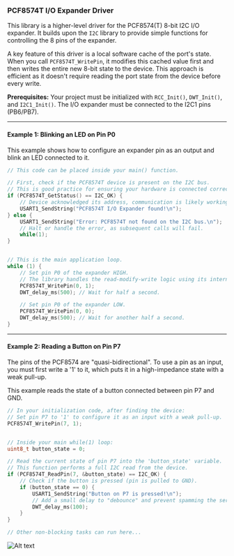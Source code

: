 
### PCF8574T I/O Expander Driver

This library is a higher-level driver for the PCF8574(T) 8-bit I2C I/O expander. It builds upon the `I2C` library to provide simple functions for controlling the 8 pins of the expander.

A key feature of this driver is a local software cache of the port's state. When you call `PCF8574T_WritePin`, it modifies this cached value first and then writes the entire new 8-bit state to the device. This approach is efficient as it doesn't require reading the port state from the device before every write.

**Prerequisites:** Your project must be initialized with `RCC_Init()`, `DWT_Init()`, and `I2C1_Init()`. The I/O expander must be connected to the I2C1 pins (PB6/PB7).

---
#### Example 1: Blinking an LED on Pin P0

This example shows how to configure an expander pin as an output and blink an LED connected to it.

```c
// This code can be placed inside your main() function.

// First, check if the PCF8574T device is present on the I2C bus.
// This is good practice for ensuring your hardware is connected correctly.
if (PCF8574T_GetStatus() == I2C_OK) {
    // Device acknowledged its address, communication is likely working.
    USART1_SendString("PCF8574T I/O Expander found!\n");
} else {
    USART1_SendString("Error: PCF8574T not found on the I2C bus.\n");
    // Halt or handle the error, as subsequent calls will fail.
    while(1);
}


// This is the main application loop.
while (1) {
    // Set pin P0 of the expander HIGH.
    // The library handles the read-modify-write logic using its internal cache.
    PCF8574T_WritePin(0, 1);
    DWT_delay_ms(500); // Wait for half a second.

    // Set pin P0 of the expander LOW.
    PCF8574T_WritePin(0, 0);
    DWT_delay_ms(500); // Wait for another half a second.
}
```

---
#### Example 2: Reading a Button on Pin P7

The pins of the PCF8574 are "quasi-bidirectional". To use a pin as an input, you must first write a '1' to it, which puts it in a high-impedance state with a weak pull-up.

This example reads the state of a button connected between pin P7 and GND.

```c
// In your initialization code, after finding the device:
// Set pin P7 to '1' to configure it as an input with a weak pull-up.
PCF8574T_WritePin(7, 1);


// Inside your main while(1) loop:
uint8_t button_state = 0;

// Read the current state of pin P7 into the 'button_state' variable.
// This function performs a full I2C read from the device.
if (PCF8574T_ReadPin(7, &button_state) == I2C_OK) {
    // Check if the button is pressed (pin is pulled to GND).
    if (button_state == 0) {
        USART1_SendString("Button on P7 is pressed!\n");
        // Add a small delay to "debounce" and prevent spamming the serial port.
        DWT_delay_ms(100);
    }
}

// Other non-blocking tasks can run here...
```
![Alt text](pcf8574t_status.png?raw=true "pcf8574t_status")
